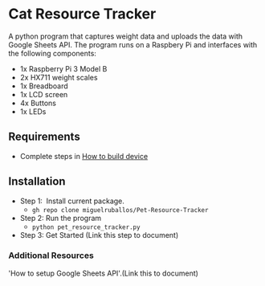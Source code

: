 # Cat Resource Tracker

A python program that captures weight data and uploads the data with Google Sheets API. The program runs on a Raspbery Pi and interfaces with the following components: 

*   1x Raspberry Pi 3 Model B
*   2x HX711 weight scales
*   1x Breadboard
*   1x LCD screen
*   4x Buttons
*   1x LEDs

## Requirements

*   Complete steps in [How to build device](/How_to_Build_Device.md)

## Installation

*   Step 1:  Install current package. 
    *   `gh repo clone miguelruballos/Pet-Resource-Tracker`
*   Step 2: Run the program
    *   `python pet_resource_tracker.py`
*   Step 3: Get Started (Link this step to document)

### Additional Resources

'How to setup Google Sheets API'.(Link this to document)
